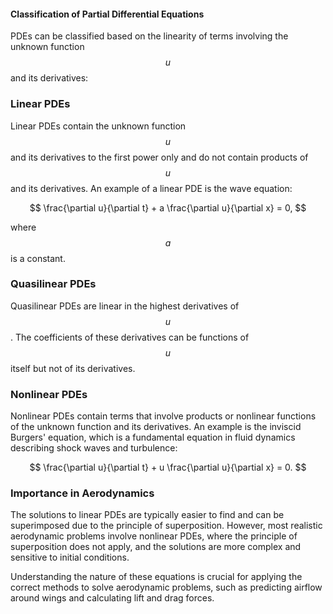 #### Classification of Partial Differential Equations

PDEs can be classified based on the linearity of terms involving the unknown function $$  u  $$  and its derivatives:

### Linear PDEs

Linear PDEs contain the unknown function $$  u  $$  and its derivatives to the first power only and do not contain products of $$  u  $$  and its derivatives. An example of a linear PDE is the wave equation:

$$
\frac{\partial u}{\partial t} + a \frac{\partial u}{\partial x} = 0,
$$

where $$  a  $$  is a constant.

### Quasilinear PDEs

Quasilinear PDEs are linear in the highest derivatives of $$  u  $$ . The coefficients of these derivatives can be functions of $$  u  $$  itself but not of its derivatives.

### Nonlinear PDEs

Nonlinear PDEs contain terms that involve products or nonlinear functions of the unknown function and its derivatives. An example is the inviscid Burgers' equation, which is a fundamental equation in fluid dynamics describing shock waves and turbulence:

$$
\frac{\partial u}{\partial t} + u \frac{\partial u}{\partial x} = 0.
$$

### Importance in Aerodynamics

The solutions to linear PDEs are typically easier to find and can be superimposed due to the principle of superposition. However, most realistic aerodynamic problems involve nonlinear PDEs, where the principle of superposition does not apply, and the solutions are more complex and sensitive to initial conditions.

Understanding the nature of these equations is crucial for applying the correct methods to solve aerodynamic problems, such as predicting airflow around wings and calculating lift and drag forces.